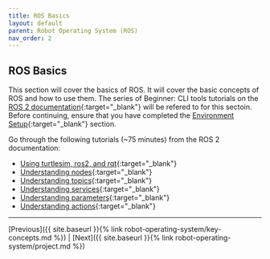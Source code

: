 ```yaml
---
title: ROS Basics
layout: default
parent: Robot Operating System (ROS)
nav_order: 2
---
```


## ROS Basics

This section will cover the basics of ROS. It will cover the basic concepts of ROS and how to use them. The series of Beginner: CLI tools tutorials on the [ROS 2 documentation](https://docs.ros.org/en/humble/Tutorials/Beginner-CLI-Tools.html){:target="_blank"} will be refered to for this sectoin. Before continuing, ensure that you have completed the [Environment Setup](https://docs.ros.org/en/humble/Tutorials/Beginner-CLI-Tools/Configuring-ROS2-Environment.html){:target="_blank"} section.

Go through the following tutorials (~75 minutes) from the ROS 2 documentation:

- [Using turtlesim, ros2, and rqt](https://docs.ros.org/en/humble/Tutorials/Beginner-CLI-Tools/Introducing-Turtlesim/Introducing-Turtlesim.html){:target="_blank"}
- [Understanding nodes](https://docs.ros.org/en/humble/Tutorials/Beginner-CLI-Tools/Understanding-ROS2-Nodes/Understanding-ROS2-Nodes.html){:target="_blank"}
- [Understanding topics](https://docs.ros.org/en/humble/Tutorials/Beginner-CLI-Tools/Understanding-ROS2-Topics/Understanding-ROS2-Topics.html){:target="_blank"}
- [Understanding services](https://docs.ros.org/en/humble/Tutorials/Beginner-CLI-Tools/Understanding-ROS2-Services/Understanding-ROS2-Services.html){:target="_blank"}
- [Understanding parameters](https://docs.ros.org/en/humble/Tutorials/Beginner-CLI-Tools/Understanding-ROS2-Parameters/Understanding-ROS2-Parameters.html){:target="_blank"}
- [Understanding actions](https://docs.ros.org/en/humble/Tutorials/Beginner-CLI-Tools/Understanding-ROS2-Actions/Understanding-ROS2-Actions.html){:target="_blank"}

---
[Previous]({{ site.baseurl }}{% link robot-operating-system/key-concepts.md %}) | [Next]({{ site.baseurl }}{% link robot-operating-system/project.md %})

